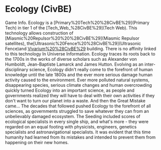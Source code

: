 # Ecology (CivBE)

Game Info.
Ecology is a [Primary%20Tech%20%28CivBE%29](Primary Tech) in tier 1 of the [Tech_Web_%28CivBE%29](Tech Web). This technology allows construction of [Miasmic%20Repulsor%20%20%28CivBE%29](Miasmic Repulsor satellites), the[Ultrasonic%20Fence%20%28CivBE%29](Ultrasonic Fence)and [Vivarium%20%28CivBE%29](Vivarium) building.
There is no affinity linked to this technology
In Universe Information.
Ecology traces its roots back to the 1700s in the works of diverse scholars such as Alexander von Humboldt, Jean-Baptiste Lamarck and James Hutton. Evolving as an inter-disciplinary science, Ecology didn't really come to the forefront of human knowledge until the late 1800s and the ever more serious damage human activity caused to the environment. Ever more polluted natural systems, disappearing species, serious climate changes and human overcrowding quickly turned Ecology into an important science, as people and governments realized they will have to deal with their own activities if they don't want to turn our planet into a waste. And then the Great Mistake came...
The decades that followed pushed Ecology to the forefront of all sciences, as governments struggled to save whatever they can from an unbelievably damaged ecosystem. The Seeding included scores of ecological specialists in every single ship, and what's more - they were regarded on an equal footing with physicists, engineers, genetics specialists and astronavigational specialists. It was evident that this time humanity had learned from its mistakes and intended to prevent them from happening on their new homes. 
